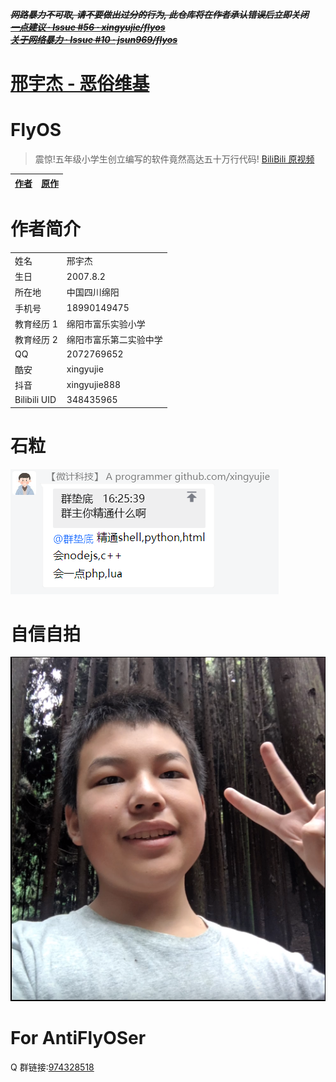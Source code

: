 ~~**_网路暴力不可取, 请不要做出过分的行为, 此仓库将在作者承认错误后立即关闭_**  
**_[一点建议 · Issue #56 · xingyujie/flyos](https://github.com/xingyujie/flyos/issues/56)_**  
**_[关于网络暴力 · Issue #10 · jsun969/flyos](https://github.com/jsun969/flyos/issues/10)_**~~

# [邢宇杰 - 恶俗维基](https://esu.dog/%E9%82%A2%E5%AE%87%E6%9D%B0)

# FlyOS

> 震惊!五年级小学生创立编写的软件竟然高达五十万行代码! [BiliBili 原视频](https://www.bilibili.com/video/BV1My4y1L7ft)

| [作者](https://github.com/xingyujie) | [原作](https://github.com/xingyujie/flyos) |
| ------------------------------------ | ------------------------------------------ |

# 作者简介

|              |                        |
| ------------ | ---------------------- |
| 姓名         | 邢宇杰                  |
| 生日         | 2007.8.2               |
| 所在地       | 中国四川绵阳           |
| 手机号       | 18990149475            |
| 教育经历 1   | 绵阳市富乐实验小学     |
| 教育经历 2   | 绵阳市富乐第二实验中学 |
| QQ           | 2072769652             |
| 酷安         | xingyujie              |
| 抖音         | xingyujie888           |
| Bilibili UID | 348435965              |

# 石粒

![](群主会的语言/12.png)

# 自信自拍

![](作者/自拍.png)

# For AntiFlyOSer

Q 群链接:[974328518](https://jq.qq.com/?_wv=1027&k=wtWfCI2G)
